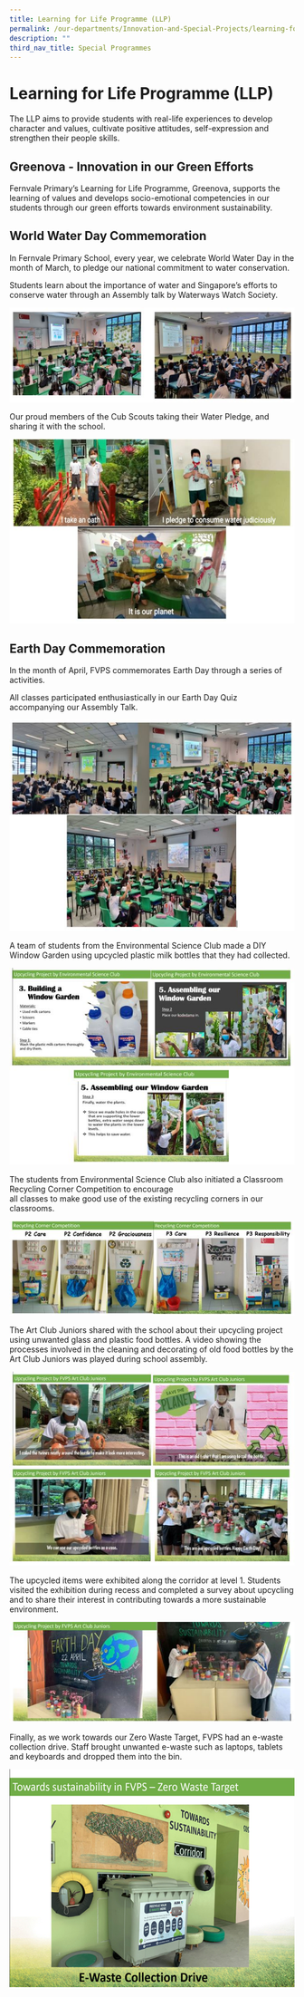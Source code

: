 ```yaml
---
title: Learning for Life Programme (LLP)
permalink: /our-departments/Innovation-and-Special-Projects/learning-for-life-programme-llp/
description: ""
third_nav_title: Special Programmes
---
```

# Learning for Life Programme (LLP)

The LLP aims to provide students with real-life experiences to develop character and values, cultivate positive attitudes, self-expression and strengthen their people skills.   

## Greenova - Innovation in our Green Efforts

Fernvale Primary’s Learning for Life Programme, Greenova, supports the learning of values and develops socio-emotional competencies in our students through our green efforts towards environment sustainability.

## World Water Day Commemoration

In Fernvale Primary School, every year, we celebrate World Water Day in the month of March, to pledge our national commitment to water conservation.

Students learn about the importance of water and Singapore’s efforts to conserve water through an Assembly talk by Waterways Watch Society.


![](/images/Our%20departments/LLP/LLP%20PIC%204.png)

Our proud members of the Cub Scouts taking their Water Pledge, and sharing it with the school.

![](/images/Our%20departments/LLP/LLP%20%20PIC%205.png)

## Earth Day Commemoration

In the month of April, FVPS commemorates Earth Day through a series of activities.

All classes participated enthusiastically in our Earth Day Quiz accompanying our Assembly Talk.

![](/images/Our%20departments/LLP/LLP%20PIC%206.png)

A team of students from the Environmental Science Club made a DIY Window Garden using upcycled plastic milk bottles that they had collected.

![](/images/Our%20departments/LLP/LLP%20PIC%207.png)

The students from Environmental Science Club also initiated a Classroom Recycling Corner Competition to encourage  
all classes to make good use of the existing recycling corners in our classrooms.

![](/images/Our%20departments/LLP/LLP%20PIC%208.png)

The Art Club Juniors shared with the school about their upcycling project using unwanted glass and plastic food bottles. A video showing the processes involved in the cleaning and decorating of old food bottles by the Art Club Juniors was played during school assembly.

![](/images/Our%20departments/LLP/LLP%20PIC%209.png)

The upcycled items were exhibited along the corridor at level 1. Students visited the exhibition during recess and completed a survey about upcycling and to share their interest in contributing towards a more sustainable environment.

![](/images/Our%20departments/LLP/LLP%20PIC%2010.png)


Finally, as we work towards our Zero Waste Target, FVPS had an e-waste collection drive. Staff brought unwanted e-waste such as laptops, tablets and keyboards and dropped them into the bin.

![](/images/Our%20departments/LLP/LLP%20PIC%2011.png)